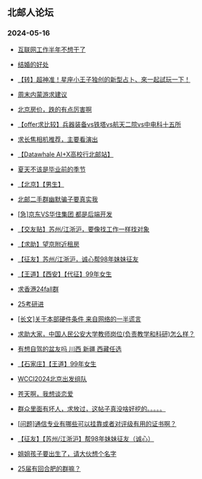 ## 北邮人论坛 
### 2024-05-16

+ [互联网工作半年不想干了](https://bbs.byr.cn/article/WorkLife/1209369)

+ [结婚的好处](https://bbs.byr.cn/article/Picture/3362228)

+ [【转】超神准！星座小王子独创的新型占卜、來一起試玩一下！](https://bbs.byr.cn/article/Constellations/326533)

+ [周末内蒙游求建议](https://bbs.byr.cn/article/Travel/147629)

+ [北京房价，跌的有点厉害啊](https://bbs.byr.cn/article/Talking/6417451)

+ [【offer求比较】兵器装备vs铁塔vs航天二院vs中电科十五所](https://bbs.byr.cn/article/Job/2211857)

+ [求长焦相机推荐，主要看演出](https://bbs.byr.cn/article/Photo/278282)

+ [【Datawhale AI+X高校行北邮站】](https://bbs.byr.cn/article/StudyShare/207617)

+ [夏天不该是毕业前的季节](https://bbs.byr.cn/article/Feeling/3207483)

+ [【北京】【男生】](https://bbs.byr.cn/article/Friends/2053173)

+ [北邮二手群幽默骗子要真实我](https://bbs.byr.cn/article/Picture/3362525)

+ [[急]京东VS华住集团 都是后端开发](https://bbs.byr.cn/article/Job/2211917)

+ [【交友贴】苏州/江浙沪，要像找工作一样找对象](https://bbs.byr.cn/article/WorkLife/1214780)

+ [【求助】望京附近租房](https://bbs.byr.cn/article/Talking/6417629)

+ [【征友】苏州/江浙沪，诚心帮98年妹妹征友](https://bbs.byr.cn/article/Friends/2053212)

+ [【王道】【西安】【代征】99年女生](https://bbs.byr.cn/article/Friends/2053051)

+ [求香港24fall群](https://bbs.byr.cn/article/GoAbroad/396435)

+ [25考研进](https://bbs.byr.cn/article/AimGraduate/1229932)

+ [[长文]关于本部硬件条件 来自网络的一半谎言](https://bbs.byr.cn/article/Talking/6417631)

+ [求助大家，中国人民公安大学教师岗位(负责教学和科研)怎么样？](https://bbs.byr.cn/article/Job/2157452)

+ [有想自驾的盆友吗 川西 新疆 西藏任选](https://bbs.byr.cn/article/Travel/147552)

+ [【石家庄】【王道】99年女生](https://bbs.byr.cn/article/Friends/2052960)

+ [WCCI2024北京出发组队](https://bbs.byr.cn/article/Paper/48522)

+ [苍天啊，我想谈恋爱](https://bbs.byr.cn/article/Feeling/3204192)

+ [群众里面有坏人，求放过，这帖子真没啥好挖的。。。。。](https://bbs.byr.cn/article/Feeling/3198559)

+ [[问题]通信专业有哪些可以挂靠或者对评级有用的证书啊？](https://bbs.byr.cn/article/Certification/15454)

+ [【征友】【苏州/江浙沪】帮98年妹妹征友（诚心）](https://bbs.byr.cn/article/Friends/2053213)

+ [姐姐孩子要出生了，请大伙想个名字](https://bbs.byr.cn/article/Talking/6416721)

+ [25届有回合肥的群嘛？](https://bbs.byr.cn/article/Anhui/324092)


